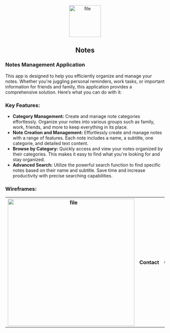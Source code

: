 <div align="center">
  <img src="https://github.com/user-attachments/assets/1778fe8b-e3c0-46ec-b688-e17e41648be5" alt="file" width="100" height="100" />
  <h2>Notes</h2>
</div>

<div>
  <h3>Notes Management Application</h3>
  This app is designed to help you efficiently organize and manage your notes. Whether you're juggling personal reminders, work tasks, or important information for friends and family, this application provides a      comprehensive solution. Here’s what you can do with it:
</div>

<div>
  <h3>Key Features:</h3>
  <ul>
  <li><strong>Category Management:</strong> Create and manage note categories effortlessly. Organize your notes into various groups such as family, work, friends, and more to keep everything in its place.</li>
  <li><strong>Note Creation and Management:</strong> Effortlessly create and manage notes with a range of features. Each note includes a name, a subtitle, one categorie, and detailed text content.</li>
  <li><strong>Browse by Category:</strong> Quickly access and view your notes organized by their categories. This makes it easy to find what you're looking for and stay organized.</li>
  <li><strong>Advanced Search:</strong> Utilize the powerful search function to find specific notes based on their name and subtitle. Save time and increase productivity with precise searching capabilities.</li>
</ul>
</div>

<div>
  <h3>Wireframes:</h3>
  <table>
  <tr>
    <th><img src="https://github.com/user-attachments/assets/c7291601-5519-49a8-8cad-db50d841358c" alt="file" height="400"></th>
    <th>Contact</th>
    <th>Country</th>
  </tr>
</div>


